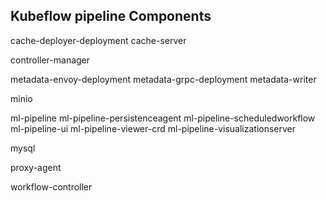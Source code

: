 ## Kubeflow pipeline Components

cache-deployer-deployment 
cache-server 

controller-manager 

metadata-envoy-deployment 
metadata-grpc-deployment 
metadata-writer 

minio 

ml-pipeline 
ml-pipeline-persistenceagent 
ml-pipeline-scheduledworkflow 
ml-pipeline-ui 
ml-pipeline-viewer-crd 
ml-pipeline-visualizationserver 

mysql 

proxy-agent 

workflow-controller

